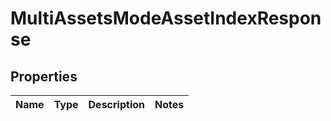 

# MultiAssetsModeAssetIndexResponse


## Properties

| Name | Type | Description | Notes |
|------------ | ------------- | ------------- | -------------|



